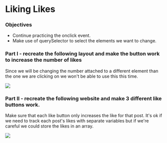 <h1>Liking Likes</h1>

<h3>Objectives</h3>

<ul>
    <li>Continue practicing the onclick event.</li>
    <li>Make use of querySelector to select the elements we want to change.</li>
</ul>

<h3>Part I - recreate the following layout and make the button work to increase the number of likes</h3>

<p>Since we will be changing the number attached to a different element than the one we are clicking on we won't be able to use this this time.</p>

<img src="https://github.com/alirabah93/Coding-Dojo/blob/master/WEB-FUNDAMENTALS/%2Bjs/Likes/screenshots/pic1.jpg"/>

<h3>Part II - recreate the following website and make 3 different like buttons work.</h3>

<p>Make sure that each like button only increases the like for that post. It's ok if we need to track each post's likes with separate variables but if we're careful we could store the likes in an array.</p>

<img src="https://github.com/alirabah93/Coding-Dojo/blob/master/WEB-FUNDAMENTALS/%2Bjs/Likes/screenshots/pic2.jpg"/>
